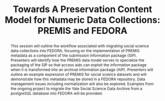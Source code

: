 ---
abstract: This session will outline the workflow associated with migrating social
  science data collections into FEDORA, focusing on the implementation of PREMIS metadata
  as a component of the submission information package (SIP). Presenters will identify
  how the PREMIS data model serves to specialize the packaging of the SIP so that
  access aids can exploit the information package when it is transformed into an archival
  information package (AIP). Presenters will outline an example expression of PREMIS
  for social science datasets and will demonstrate how this metadata may be stored
  in a FEDORA repository. Data management issues including normalization will also
  be explored. Examples from the ongoing project to migrate the Yale Social Science
  Data Archive from a postgreSQL database into FEDORA will be provided.
creators:
- Gewirtz, David
- Gano, Gretchen
date: null
document_url: https://services.phaidra.univie.ac.at/api/object/o:294856/download
grand_parent: iPRES
institutions: []
keywords:
- ithaca
landing_page_url: https://phaidra.univie.ac.at/o:294856
language: eng
layout: publication
license: CC BY-SA 3.0 AT
notes_url: null
parent: iPRES 2006
publication_type: presentation
size: 108365
slides_url: null
source_name: iPRES
title: 'Towards A Preservation Content Model for Numeric Data Collections: PREMIS
  and FEDORA'
year: 2006
---